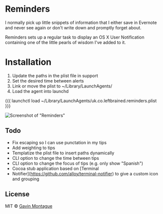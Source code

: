 # Reminders

I normally pick up little snippets of information that I either save in Evernote
and never see again or don't write down and promptly forget about.

Reminders sets up a regular task to display an OS X User Notification containing
one of the little pearls of wisdom I've added to it. 

# Installation
1.  Update the paths in the plist file in support
2.  Set the desired time between alerts
3.  Link or move the plist to ~/Library/LaunchAgents/
4.  Load the agent into launchd 

{{{
launchctl load ~/Library/LaunchAgents/uk.co.leftbrained.reminders.plist
}}}


![Screenshot of "Reminders"](support/screenshot.png)

## Todo

* Fix escaping so I can use punctation in my tips
* Add weighting to tips
* Templatize the plist file to insert paths dynamically
* CLI option to change the time between tips
* CLI option to change the focus of tips (e.g. only show "Spanish")
* Cocoa stub application based on [Terminal
* Notifier](https://github.com/alloy/terminal-notifier) to give a custom icon
 and grouping

## License

MIT © [Gavin Montague](http://leftbrained.co.uk)
